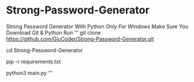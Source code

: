 # Strong-Password-Generator
Strong Password Generator With Python
*Only For Windows*
Make Sure You Download Git & Python
Run
‘‘‘
git clone https://github.com/GiuCoder/Strong-Password-Generator.git

cd Strong-Password-Generator

pip -r requirements.txt

python3 main.py
’‘‘